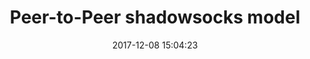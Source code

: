 ---
title:  "Peer-to-Peer shadowsocks model"
date: 2017-12-08 15:04:23
hidden: true
categories: [Tech, Todo]
tags: [Crypto]
---